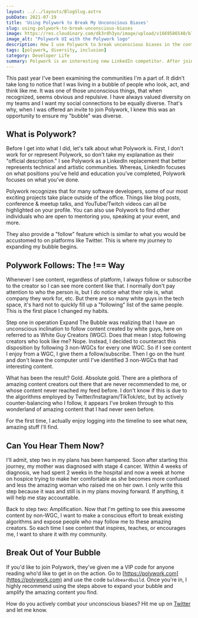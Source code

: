 ```yaml
---
layout: ../../layouts/BlogSlug.astro
pubDate: 2021-07-19
title: 'Using Polywork to Break My Unconscious Biases'
slug: using-polywork-to-break-unconscious-biases
image: https://res.cloudinary.com/dk3rdh3yo/image/upload/v1669586540/blog/using-polywork-to-break-unconscious-biases/cover_x6xjzv.png
image_alt: "Polywork UI with the Polywork logo"
description: How I use Polywork to break unconscious biases in the content creators I follow on social platforms.
tags: [polywork, diversity, inclusion]
category: Developer Life
summary: Polywork is an interesting new LinkedIn competitor. After joining, I wanted to ensure that my "bubble" included a diverse set of people. Here's how I did it.
---
```


This past year I've been examining the communities I'm a part of. It didn't take
long to notice that I was living in a bubble of people who look, act, and think
like me. It was one of those unconscious things, that when recognized, seems
obvious and repulsive. I have always valued diversity on my teams and I want
my social connections to be equally diverse. That's why, when I was offered an
invite to join Polywork, I knew this was an opportunity to ensure my "bubble"
was diverse.

<!--more-->

## What is Polywork?

Before I get into what I did, let's talk about what Polywork is. First, I don't
work for or represent Polywork, so don't take my explanation as their "official
description." I see Polywork as a LinkedIn replacement that better represents
technical and artistic communities. Whereas, LinkedIn focuses on what positions
you've held and education you've completed, Polywork focuses on what you've
done.

Polywork recognizes that for many software developers, some of our most exciting
projects take place outside of the office. Things like blog posts, conference
&amp; meetup talks, and YouTube/Twitch videos can all be highlighted on your
profile. You can also use Polywork to find other individuals who are open to
mentoring you, speaking at your event, and more.

They also provide a "follow" feature which is similar to what you would be
accustomed to on platforms like Twitter. This is where my journey to expanding
my bubble begins.

## Polywork Follows: The !== Way

Whenever I see content, regardless of platform, I always follow or subscribe to
the creator so I can see more content like that. I normally don't pay attention
to who the person is, but I do notice what their role is, what company they work
for, etc. But there are so many white guys in the tech space, it's hard not to
quickly fill up a "following" list of the same people. This is the first place
I changed my habits.

Step one in operation Expand The Bubble was realizing that I have an unconscious
inclination to follow content created by white guys, here on referred to as
White Guy Creators (WGC). Does that mean I stop following creators who look like
me? Nope. Instead, I decided to counteract this disposition by following 3
non-WGCs for every one WGC. So if I see content I enjoy from a WGC, I give them a
follow/subscribe. Then I go on the hunt and don't leave the computer until I've
identified 3 non-WGCs that had interesting content.

What has been the result? Gold. Absolute gold. There are a plethora of amazing
content creators out there that are never recommended to me, or whose content
never reached my feed before. I don't know if this is due to the algorithms
employed by Twitter/Instagram/TikTok/etc, but by actively counter-balancing
who I follow, it appears I've broken through to this wonderland of amazing
content that I had never seen before.

For the first time, I actually enjoy logging into the timeline to see what new,
amazing stuff I'll find.

## Can You Hear Them Now?

I'll admit, step two in my plans has been hampered. Soon after starting this
journey, my mother was diagnosed with stage 4 cancer. Within 4 weeks of diagnosis,
we had spent 2 weeks in the hospital and now a week at home on hospice trying
to make her comfortable as she becomes more confused and less the amazing woman
who raised me on her own. I only write this step because it was and still is in
my plans moving forward. If anything, it will help me stay accountable.

Back to step two: Amplification. Now that I'm getting to see this awesome
content by non-WGC, I want to make a conscious effort to break existing
algorithms and expose people who may follow me to these amazing creators.
So each time I see content that inspires, teaches, or encourages me, I want
to share it with my community.

## Break Out of Your Bubble

If you'd like to join Polywork, they've given me a VIP code for anyone reading
who'd like to get in on the action. Go to
[https://polywork.com](https://polywork.com) and use the code `baldbeardbuild`.
Once you're in, I highly recommend using the steps above to expand your bubble
and amplify the amazing content you find.

How do you actively combat your unconscious biases? Hit me up on
[Twitter](https://twitter.com/michaeljolley) and let me know.
